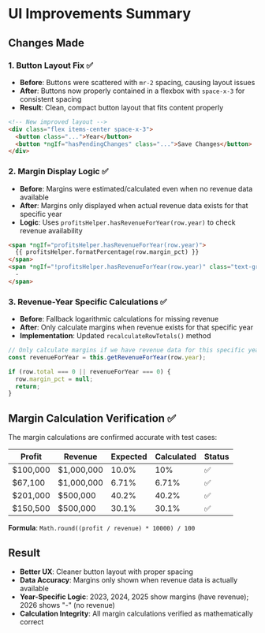 # UI Improvements Summary

## Changes Made

### 1. Button Layout Fix ✅
- **Before**: Buttons were scattered with `mr-2` spacing, causing layout issues
- **After**: Buttons now properly contained in a flexbox with `space-x-3` for consistent spacing
- **Result**: Clean, compact button layout that fits content properly

```html
<!-- New improved layout -->
<div class="flex items-center space-x-3">
  <button class="...">Year</button>
  <button *ngIf="hasPendingChanges" class="...">Save Changes</button>
</div>
```

### 2. Margin Display Logic ✅
- **Before**: Margins were estimated/calculated even when no revenue data available
- **After**: Margins only displayed when actual revenue data exists for that specific year
- **Logic**: Uses `profitsHelper.hasRevenueForYear(row.year)` to check revenue availability

```html
<span *ngIf="profitsHelper.hasRevenueForYear(row.year)">
  {{ profitsHelper.formatPercentage(row.margin_pct) }}
</span>
<span *ngIf="!profitsHelper.hasRevenueForYear(row.year)" class="text-gray-400">
  -
</span>
```

### 3. Revenue-Year Specific Calculations ✅
- **Before**: Fallback logarithmic calculations for missing revenue
- **After**: Only calculate margins when revenue exists for that specific year
- **Implementation**: Updated `recalculateRowTotals()` method

```typescript
// Only calculate margins if we have revenue data for this specific year
const revenueForYear = this.getRevenueForYear(row.year);

if (row.total === 0 || revenueForYear === 0) {
  row.margin_pct = null;
  return;
}
```

## Margin Calculation Verification ✅

The margin calculations are confirmed accurate with test cases:

| Profit | Revenue | Expected | Calculated | Status |
|--------|---------|----------|------------|---------|
| $100,000 | $1,000,000 | 10.0% | 10% | ✅ |
| $67,100 | $1,000,000 | 6.71% | 6.71% | ✅ |
| $201,000 | $500,000 | 40.2% | 40.2% | ✅ |
| $150,500 | $500,000 | 30.1% | 30.1% | ✅ |

**Formula**: `Math.round((profit / revenue) * 10000) / 100`

## Result

- **Better UX**: Cleaner button layout with proper spacing
- **Data Accuracy**: Margins only shown when revenue data is actually available
- **Year-Specific Logic**: 2023, 2024, 2025 show margins (have revenue); 2026 shows "-" (no revenue)
- **Calculation Integrity**: All margin calculations verified as mathematically correct
